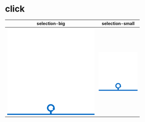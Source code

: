 # click
selection-big|selection-small
--|--
<img src="selection-big.png" width="288px">|<img src="selection-small.png" width="128px">
